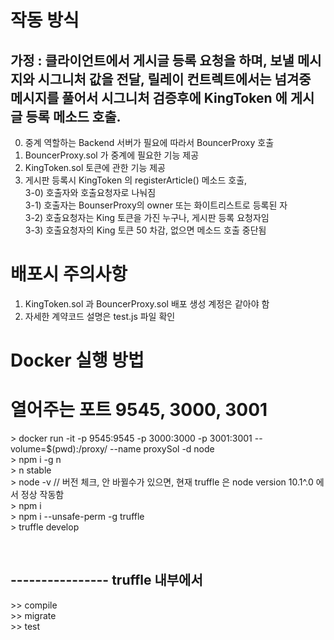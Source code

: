 
# 작동 방식                                                             <br>
##  가정 :   클라이언트에서 게시글 등록 요청을 하며, 보낼 메시지와 시그니처 값을 전달, 릴레이 컨트렉트에서는 넘겨중 메시지를 풀어서 시그니처 검증후에 KingToken 에 게시글 등록 메소드 호출. <br>

0) 중계 역할하는 Backend 서버가 필요에 따라서 BouncerProxy 호출                  <br>
1) BouncerProxy.sol 가 중계에 필요한 기능 제공                                 <br>
2) KingToken.sol 토큰에 관한 기능 제공                                       <br>
3) 게시판 등록시 KingToken 의 registerArticle()  메소드 호출,                  <br>
3-0) 호출자와 호출요청자로 나눠짐                                              <br>
3-1) 호출자는 BounserProxy의 owner 또는 화이트리스트로 등록된 자                   <br>
3-2) 호출요청자는 King 토큰을 가진 누구나, 게시판 등록 요청자임                     <br>
3-3) 호출요청자의 King 토큰 50 차감, 없으면 메소드 호출 중단됨                     <br>

#  배포시 주의사항                                                          <br>
1) KingToken.sol 과 BouncerProxy.sol 배포 생성 계정은 같아야 함                  <br>
2) 자세한 계약코드 설명은 test.js 파일 확인                                     <br>


# Docker 실행 방법                                                          <br>
# 열어주는 포트  9545, 3000, 3001                                            <br>
\> docker run -it -p 9545:9545 -p 3000:3000 -p 3001:3001  --volume=$(pwd):/proxy/  --name proxySol -d node <br>
\> npm i -g n                                                               <br>
\> n stable                                                                 <br>
\> node -v      // 버전 체크, 안 바뀔수가 있으면, 현재 truffle 은  node version 10.1^.0 에서 정상 작동함   <br>
\> npm i                                                                    <br>
\> npm i --unsafe-perm -g truffle                                           <br>
\> truffle develop                                                          <br>

<br>

## ----------------   truffle 내부에서         <br>
\>> compile                                 <br>
\>> migrate                                  <br>
\>> test                                     <br>
